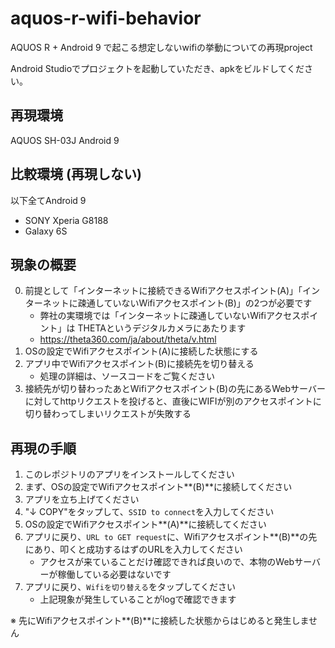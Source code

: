 # aquos-r-wifi-behavior
AQUOS R + Android 9 で起こる想定しないwifiの挙動についての再現project

Android Studioでプロジェクトを起動していただき、apkをビルドしてください。

## 再現環境
AQUOS SH-03J
Android 9

## 比較環境 (再現しない)
以下全てAndroid 9
- SONY Xperia G8188
- Galaxy 6S

## 現象の概要
0. 前提として「インターネットに接続できるWifiアクセスポイント(A)」「インターネットに疎通していないWifiアクセスポイント(B)」の2つが必要です
    - 弊社の実環境では「インターネットに疎通していないWifiアクセスポイント」は THETAというデジタルカメラにあたります
    - https://theta360.com/ja/about/theta/v.html
1. OSの設定でWifiアクセスポイント(A)に接続した状態にする
2. アプリ中でWifiアクセスポイント(B)に接続先を切り替える
    - 処理の詳細は、ソースコードをご覧ください
3. 接続先が切り替わったあとWifiアクセスポイント(B)の先にあるWebサーバーに対してhttpリクエストを投げると、直後にWIFIが別のアクセスポイントに切り替わってしまいリクエストが失敗する

## 再現の手順
1. このレポジトリのアプリをインストールしてください
2. まず、OSの設定でWifiアクセスポイント**(B)**に接続してください
3. アプリを立ち上げてください
4. "↓ COPY"をタップして、`SSID to connect`を入力してください
5. OSの設定でWifiアクセスポイント**(A)**に接続してください
6. アプリに戻り、`URL to GET request`に、Wifiアクセスポイント**(B)**の先にあり、叩くと成功するはずのURLを入力してください
    - アクセスが来ていることだけ確認できれば良いので、本物のWebサーバーが稼働している必要はないです
7. アプリに戻り、`Wifiを切り替える`をタップしてください
    - 上記現象が発生していることがlogで確認できます

※ 先にWifiアクセスポイント**(B)**に接続した状態からはじめると発生しません
